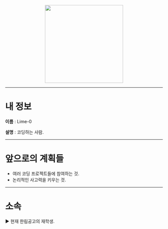 <p align="center">
  <img src="https://github.com/Lime-0/Lime-0/assets/173982650/bbe0ac78-b531-4627-bb36-a1f360e2b464" width="250" height="250">
</p>

-----------

# 내 정보

**이름** : Lime-0

**설명** : 코딩하는 사람.

----------

# 앞으로의 계획들

- 여러 코딩 프로젝트들에 참여하는 것.
- 논리적인 사고력을 키우는 것.
----------

# 소속

▶ 현재 한림공고의 재학생.
